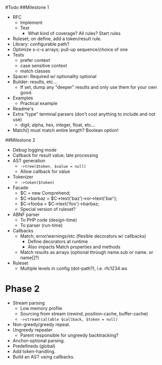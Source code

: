 #Todo
##Milestone 1
 -  RFC
     -  Implement
     -  Test
         -  What kind of coverage? All rules? Start rules
 -  Ruleset; on define, add a token/result rule.
 -  Library: configurable path?
 -  Optimize s-c-s arrays; pull-up sequence/choice of one
 -  Tests
     -  prefer context
     -  case sensitive context
     -  match classes
 -  Spacer: Required w/ optionality optional	        
 -  Builder: results, etc...
	 -	If set, dump any "deeper" results and only use them for your own good.
 -	Examples
     - Practical example
 -	Readme's
 -  Extra "type" terminal parsers (don't cost anything to include and not use)
     -  digit, alpha, hex, integer, float, etc...
 -  Match() must match entire length? Boolean option!

##Milestone 2
-	Debug logging mode
-   Callback for result value; late processing
-   AST generation
     -  `->tree($token, $value = null)`
     -  Allow callback for value
-   Tokenizer
     -  `->token($token)`
-	Facade
     -  $C = new Comprehend;
	 -  $C->barbaz = $C->text('baz')->or->text('bar');
	 -  $C->fooba = $C->text('foo')->barbaz;	
	 -  Special version of ruleset?
-	ABNF parser
     -  To PHP code (design-time)
     -  To parser (run-time)
-	Callbacks
	 -	Match; error/warnings/etc (flexible decorators w/ callbacks)
		 -	Define decorators at runtime
		 -	Also impacts Match properties and methods
	 -	Match results as arrays (optional through name.sub or name. or name[]?)
 -  Ruleset
     -  Multiple levels in config (dot-path?), i.e. rfc1234.ws

Phase 2
=======
-   Stream parsing
     -  Low memory profile
     -  Sourcing from stream (rewind, position-cache, buffer-cache)
     -  `->stream(callable $callback, $token = null)`    
-	Non-greedy/greedy repeat.
-	Ungreedy repeater
	 -	Parent responsible for ungreedy backtracking?
-	Anchor-optional parsing.
-	Predefineds (global)
-	Add token-handling.
-	Build an AST using callbacks.
